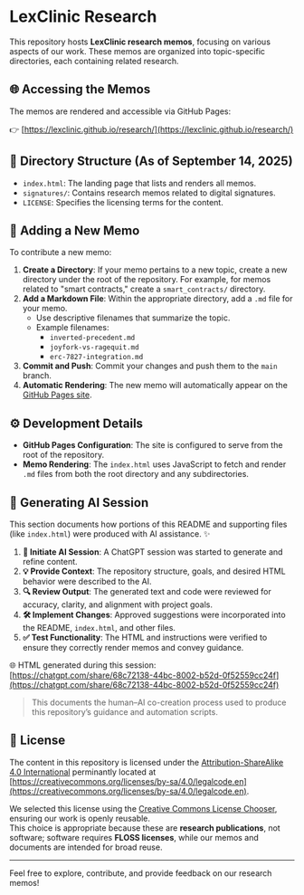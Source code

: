 # LexClinic Research

This repository hosts **LexClinic research memos**, focusing on various aspects of our work. These memos are organized into topic-specific directories, each containing related research.

## 🌐 Accessing the Memos

The memos are rendered and accessible via GitHub Pages:

👉 [https://lexclinic.github.io/research/](https://lexclinic.github.io/research/)

## 📂 Directory Structure (As of September 14, 2025)

- `index.html`: The landing page that lists and renders all memos.
- `signatures/`: Contains research memos related to digital signatures.
- `LICENSE`: Specifies the licensing terms for the content.

## 📝 Adding a New Memo

To contribute a new memo:

1. **Create a Directory**: If your memo pertains to a new topic, create a new directory under the root of the repository. For example, for memos related to "smart contracts," create a `smart_contracts/` directory.
2. **Add a Markdown File**: Within the appropriate directory, add a `.md` file for your memo.
   - Use descriptive filenames that summarize the topic.
   - Example filenames:
     - `inverted-precedent.md`
     - `joyfork-vs-ragequit.md`
     - `erc-7827-integration.md`
3. **Commit and Push**: Commit your changes and push them to the `main` branch.
4. **Automatic Rendering**: The new memo will automatically appear on the [GitHub Pages site](https://lexclinic.github.io/research/).

## ⚙️ Development Details

- **GitHub Pages Configuration**: The site is configured to serve from the root of the repository.
- **Memo Rendering**: The `index.html` uses JavaScript to fetch and render `.md` files from both the root directory and any subdirectories.

## 🤖 Generating AI Session

This section documents how portions of this README and supporting files (like `index.html`) were produced with AI assistance. ✨

1. **🚀 Initiate AI Session**: A ChatGPT session was started to generate and refine content.
2. **💡 Provide Context**: The repository structure, goals, and desired HTML behavior were described to the AI.
3. **🔍 Review Output**: The generated text and code were reviewed for accuracy, clarity, and alignment with project goals.
4. **🛠 Implement Changes**: Approved suggestions were incorporated into the README, `index.html`, and other files.
5. **✅ Test Functionality**: The HTML and instructions were verified to ensure they correctly render memos and convey guidance.

🌐 HTML generated during this session: [https://chatgpt.com/share/68c72138-44bc-8002-b52d-0f52559cc24f](https://chatgpt.com/share/68c72138-44bc-8002-b52d-0f52559cc24f)

> This documents the human–AI co-creation process used to produce this repository’s guidance and automation scripts.

## 📜 License

The content in this repository is licensed under the [Attribution-ShareAlike 4.0 International](LICENSE) perminantly located at [https://creativecommons.org/licenses/by-sa/4.0/legalcode.en](https://creativecommons.org/licenses/by-sa/4.0/legalcode.en).

We selected this license using the [Creative Commons License Chooser](https://creativecommons.org/chooser), ensuring our work is openly reusable.  
This choice is appropriate because these are **research publications**, not software; software requires **FLOSS licenses**, while our memos and documents are intended for broad reuse.

---

Feel free to explore, contribute, and provide feedback on our research memos!
